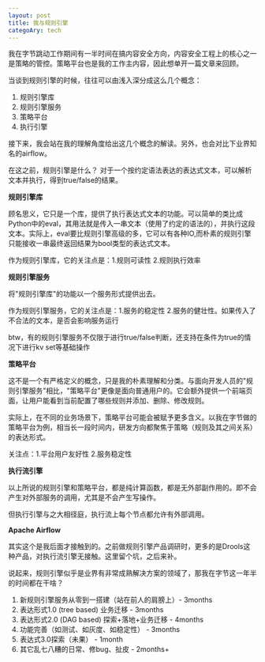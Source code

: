```yaml
---
layout: post
title: 我与规则引擎
categoAry: tech
---
```


我在字节跳动工作期间有一半时间在搞内容安全方向，内容安全工程上的核心之一是策略的管控。策略平台也是我的工作主内容，因此想单开一篇文章来回顾。

当谈到规则引擎的时候，往往可以由浅入深分成这么几个概念：

1. 规则引擎库 
2. 规则引擎服务
3. 策略平台
4. 执行引擎

接下来，我会站在我的理解角度给出这几个概念的解读。另外，也会对比下业界知名的airflow。

在这之前，规则引擎是什么？ 对于一个按约定语法表达的表达式文本，可以解析文本并执行，得到true/false的结果。


**规则引擎库**

顾名思义，它只是一个库，提供了执行表达式文本的功能。可以简单的类比成Python中的eval，其用法就是传入一串文本（使用了约定的语法的），并执行这段文本。实际上，eval要比规则引擎高级的多，它可以有各种IO,而朴素的规则引擎只能接收一串最终返回结果为bool类型的表达式文本。

作为规则引擎库，它的关注点是：1.规则可读性 2.规则执行效率


**规则引擎服务**

将"规则引擎库"的功能以一个服务形式提供出去。

作为规则引擎服务，它的关注点是：1.服务的稳定性 2.服务的健壮性。如果传入了不合法的文本，是否会影响服务运行

btw，有的规则引擎服务不仅限于进行true/false判断，还支持在条件为true的情况下进行kv set等基础操作

**策略平台**

这不是一个有严格定义的概念，只是我的朴素理解和分类。与面向开发人员的"规则引擎服务"相比，"策略平台"更像是面向普通用户的。它会额外提供一个前端页面，让用户能看到当前配置了哪些规则并添加、删除、修改规则。

实际上，在不同的业务场景下，策略平台可能会被赋予更多含义。以我在字节做的策略平台为例，相当长一段时间内，研发方向都聚焦于策略（规则及其之间关系）的表达形式。

关注点：1.平台用户友好性 2.服务稳定性

**执行流引擎**

以上所说的规则引擎和策略平台，都是纯计算函数，都是无外部副作用的。即不会产生对外部服务的调用，尤其是不会产生写操作。

但执行引擎与之大相径庭，执行流上每个节点都允许有外部调用。

**Apache Airflow**

其实这个是我后面才接触到的。之前做规则引擎产品调研时，更多的是Drools这种产品，对执行流引擎无接触。这里留个坑，之后来补。



说起来，规则引擎似乎是业界有非常成熟解决方案的领域了，那我在字节这一年半的时间都在干啥？

1. 新规则引擎服务从零到一搭建（站在前人的肩膀上）- 3months
2. 表达形式1.0 (tree based) 业务迁移 - 3months
3. 表达形式2.0 (DAG based) 探索+落地+业务迁移 - 4months
4. 功能完善（如测试、如灰度、如稳定性） - 3months 
5. 表达式3.0探索（未果） - 1month
6. 其它乱七八糟的日常、修bug、扯皮 - 2months+

